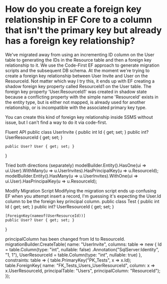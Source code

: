 
# How do you create a foreign key relationship in EF Core to a column that isn't the primary key but already has a foreign key relationship?


We've migrated away from using an incrementing ID column on the User table to generating the IDs in the Resource table and then a foreign key relationship to it.
We use the Code-First EF approach to generate migration scripts and the subsequent DB schema. At the moment we're trying to create a foreign key relationship between User Invite and User on the ResourceId. Not matter which way I try this, it ends up with EF creating a shadow foreign key property called ResourceId1 on the User table.
The foreign key property 'User.ResourceId1' was created in shadow state because a conflicting property with the simple name 'ResourceId' exists in the entity type, but is either not mapped, is already used for another relationship, or is incompatible with the associated primary key type.

You can create this kind of foreign key relationship inside SSMS without issue, but I can't find a way to do it via code-first.

Fluent API
public class UserInvite
{
    public int Id { get; set; }
    public int? UserResourceId { get; set; }

    public User? User { get; set; }
}

Tried both directions (separately)
modelBuilder.Entity<UserInvite>().HasOne(ui => ui.User).WithMany(u => u.UserInvites).HasPrincipalKey(u => u.ResourceId);
modelBuilder.Entity<User>().HasMany(u => u.UserInvites).WithOne(ui => ui.User).HasPrincipalKey(u => u.ResourceId);


Modify Migration Script
Modifying the migration script ends up confusing EF when you attempt insert a record, I'm guessing it's expecting the User.Id column to be the foreign key principal column.
public class Test
{
    public int Id { get; set; }
    public int? UserResourceId { get; set; }

    [ForeignKey(nameof(UserResourceId))]
    public User? User { get; set; }
}

principalColumn has been changed from Id to ResourceId.
migrationBuilder.CreateTable(
    name: "UserInvite",
    columns: table => new
    {
        Id = table.Column<int>(type: "int", nullable: false)
            .Annotation("SqlServer:Identity", "1, 1"),
        UserResourceId = table.Column<int>(type: "int", nullable: true)
    },
    constraints: table =>
    {
        table.PrimaryKey("PK_Tests", x => x.Id);
        table.ForeignKey(
            name: "FK_Tests_Users_UserResourceId",
            column: x => x.UserResourceId,
            principalTable: "Users",
            principalColumn: "ResourceId");
    });


        